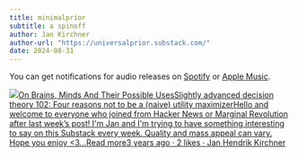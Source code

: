 ```yaml
---
title: minimalprior
subtitle: a spinoff
author: Jan Kirchner
author-url: "https://universalprior.substack.com/"
date: 2024-08-31
---
```


You can get notifications for audio releases on [Spotify](https://open.spotify.com/show/6vHVA4oHPEnt3AqJF6WB64) or [Apple Music](https://podcasts.apple.com/us/podcast/on-brains-minds-and-their-possible-uses/id1617525316).

[![](https://substackcdn.com/image/fetch/w_56,c_limit,f_auto,q_auto:good,fl_progressive:steep/https%3A%2F%2Fbucketeer-e05bbc84-baa3-437e-9518-adb32be77984.s3.amazonaws.com%2Fpublic%2Fimages%2F3c853a3b-98b1-478d-b392-7c3bd57af339_1280x1280.png)On Brains, Minds And Their Possible UsesSlightly advanced decision theory 102: Four reasons not to be a (naive) utility maximizerHello and welcome to everyone who joined from Hacker News or Marginal Revolution after last week’s post! I'm Jan and I'm trying to have something interesting to say on this Substack every week. Quality and mass appeal can vary. Hope you enjoy <3…Read more3 years ago · 2 likes · Jan Hendrik Kirchner](https://kirchner-jan.github.io/minimalprior/posts/universalprior/slightly-advanced-decision-theory?utm_source=substack&utm_campaign=post_embed&utm_medium=web)

